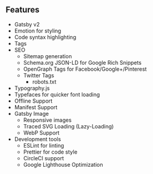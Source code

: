 ## Features

- Gatsby v2
- Emotion for styling
- Code syntax highlighting
- Tags
- SEO
  - Sitemap generation
  - Schema.org JSON-LD for Google Rich Snippets
  - OpenGraph Tags for Facebook/Google+/Pinterest
  - Twitter Tags
    - robots.txt
- Typography.js
- Typefaces for quicker font loading
- Offline Support
- Manifest Support
- Gatsby Image
  - Responsive images
  - Traced SVG Loading (Lazy-Loading)
  - WebP Support
- Development tools
  - ESLint for linting
  - Prettier for code style
  - CircleCI support
  - Google Lighthouse Optimization